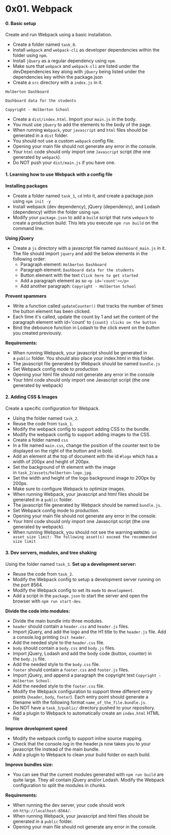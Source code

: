 0x01. Webpack
=============

#### 0\. Basic setup

Create and run Webpack using a basic installation.

-   Create a folder named `task_0`.
-   Install `webpack` and `webpack-cli` as developer dependencies within the folder using `npm`.
-   Install `jQuery` as a regular dependency using `npm`.
-   Make sure that `webpack` and `webpack-cli` are listed under the devDependencies key along with `jQuery` being listed under the dependencies key within the package.json
-   Create a `src` directory with a `index.js` in it.
```
Holberton Dashboard

Dashboard data for the students

Copyright - Holberton School

```

-   Create a `dist/index.html`. Import your `main.js` in the body.
-   You must use `jQuery` to add the elements to the body of the page.
-   When running `Webpack`, your `javascript` and `html` files should be generated in a `dist` folder.
-   You should not use a custom `webpack` config file.
-   Opening your main file should not generate any error in the console.
-   Your `html` code should only import one `Javascript` script (the one generated by `webpack`).
-   Do NOT push your `dist/main.js` if you have one.

#### 1\. Learning how to use Webpack with a config file

**Installing packages**

-   Create a folder named `task_1`, `cd` into it, and create a package.json using `npm init -y`
-   Install webpack (dev dependency), jQuery (dependency), and Lodash (dependency) within the folder using `npm`.
-   Modify your `package.json` to add a `build` script that runs `webpack` to create a production build. This lets you execute `npm run build` on the command line.

**Using jQuery**

-   Create a `js` directory with a javascript file named `dashboard_main.js` in it. The file should import `jquery` and add the below elements in the following order:
    -   Paragraph element: `Holberton Dashboard`
    -   Paragraph element: `Dashboard data for the students`
    -   Button element with the text `Click here to get started`
    -   Add a paragraph element as so `<p id='count'></p>`
    -   Add another paragraph: `Copyright - Holberton School`

**Prevent spammers**

-   Write a function called `updateCounter()` that tracks the number of times the button element has been clicked.
-   Each time it's called, update the count by 1 and set the content of the paragraph element with id='count' to `{count} clicks on the button`
-   Bind the debounce function in Lodash to the click event on the button you created previously.

**Requirements:**

-   When running Webpack, your javascript should be generated in a `public` folder. You should also place your index.html in this folder.
-   The javascript file generated by Webpack should be named `bundle.js`
-   Set Webpack config mode to production
-   Opening your html file should not generate any error in the console
-   Your html code should only import one Javascript script (the one generated by webpack)

#### 2\. Adding CSS & Images

Create a specific configuration for Webpack.

-   Using the folder named `task_2`.
-   Reuse the code from `task_1`.
-   Modify the webpack config to support adding CSS to the bundle.
-   Modify the webpack config to support adding images to the CSS.
-   Create a folder named `css`
-   In a file named `main.css`, change the position of the counter text to be displayed on the right of the button and in bold.
-   Add an element at the top of document with the id `#logo` which has a width of 200px and height of 200px.
-   Set the background of th element with the image in `task_2/assets/holberton-logo.jpg`.
-   Set the width and height of the logo background image to 200px by 200px.
-   Make sure to configure Webpack to optimize images.
-   When running Webpack, your javascript and html files should be generated in a `public` folder.
-   The javascript file generated by Webpack should be named `bundle.js`.
-   Set Webpack config mode to production.
-   Opening your main file should not generate any error in the console.
-   Your html code should only import one Javascript script (the one generated by webpack).
-   When running Webpack, you should not see the warning `WARNING in asset size limit: The following asset(s) exceed the recommended size limit`

#### 3\. Dev servers, modules, and tree shaking

Using the folder named `task_3`. **Set up a development server:**

-   Reuse the code from `task_2`.
-   Modify the Webpack config to setup a development server running on the port 8564.
-   Modify the Webpack config to set its `mode` to `development`.
-   Add a script in the `package.json` to start the server and open the browser with `npm run start-dev`.

**Divide the code into modules:**

-   Divide the main bundle into three modules.
-   `header` should contain a `header.css` and `header.js` files.
-   Import jQuery, and add the logo and the H1 title to the `header.js` file. Add a console.log printing `Init header`.
-   Add the needed style to the `header.css` file.
-   `body` should contain a `body.css` and `body.js` files.
-   Import jQuery, Lodash and add the body code (button, counter) in the `body.js` file.
-   Add the needed style to the `body.css` file.
-   `footer` should contain a `footer.css` and `footer.js` files.
-   Import jQuery, and append a paragraph the copyright text `Copyright - Holberton School`.
-   Add the needed style to the `footer.css` file.
-   Modify the Webpack configuration to support three different entry points (`header`, `body`, `footer`). Each entry point should generate a filename with the following format `name_of_the_file.bundle.js`.
-   Do NOT have a `task_3/public/` directory pushed to your repository.
-   Add a plugin to Webpack to automatically create an `index.html` HTML file

**Improve development speed**

-   Modify the webpack config to support inline source mapping.
-   Check that the console.log in the header.js now takes you to your javascript file instead of the main bundle.
-   Add a plugin to Webpack to clean your build folder on each build.

**Improve bundles size:**

-   You can see that the current modules generated with `npm run build` are quite large. They all contain jQuery and/or Lodash. Modify the Webpack configuration to split the modules in chunks.

**Requirements:**

-   When running the dev server, your code should work on `http://localhost:8564/`.
-   When running Webpack, your javascript and html files should be generated in a `public` folder.
-   Opening your main file should not generate any error in the console.

